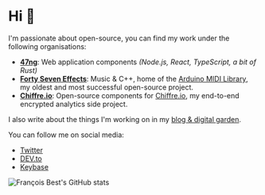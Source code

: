 # Hi 👋

I'm passionate about open-source, you can find my work under the following organisations:

- [**47ng**](https://github.com/47ng): Web application components _(Node.js, React, TypeScript, a bit of Rust)_
- [**Forty Seven Effects**](https://github.com/FortySevenEffects): Music & C++, home of the [Arduino MIDI Library](https://github.com/FortySevenEffects/arduino_midi_library), my oldest and most successful open-source project.
- [**Chiffre.io**](https://github.com/chiffre-io): Open-source components for [Chiffre.io](https://chiffre.io), my end-to-end encrypted analytics side project.

I also write about the things I'm working on in my [blog & digital garden](https://francoisbest.com).

You can follow me on social media:
- [Twitter](https://twitter.com/fortysevenfx)
- [DEV.to](https://dev.to/franky47)
- [Keybase](https://keybase.io/franky47)

![François Best's GitHub stats](https://github-readme-stats.vercel.app/api?username=franky47)
